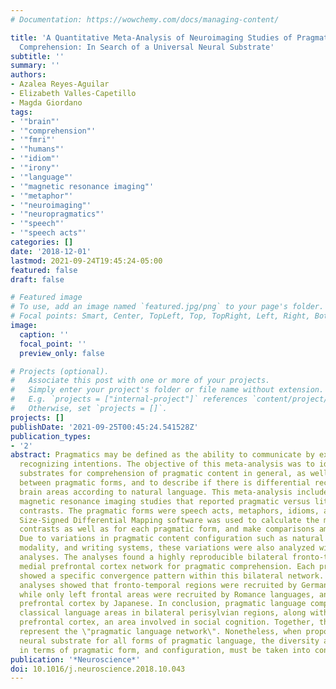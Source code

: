 ```yaml
---
# Documentation: https://wowchemy.com/docs/managing-content/

title: 'A Quantitative Meta-Analysis of Neuroimaging Studies of Pragmatic Language
  Comprehension: In Search of a Universal Neural Substrate'
subtitle: ''
summary: ''
authors:
- Azalea Reyes-Aguilar
- Elizabeth Valles-Capetillo
- Magda Giordano
tags:
- '"brain"'
- '"comprehension"'
- '"fmri"'
- '"humans"'
- '"idiom"'
- '"irony"'
- '"language"'
- '"magnetic resonance imaging"'
- '"metaphor"'
- '"neuroimaging"'
- '"neuropragmatics"'
- '"speech"'
- '"speech acts"'
categories: []
date: '2018-12-01'
lastmod: 2021-09-24T19:45:24-05:00
featured: false
draft: false

# Featured image
# To use, add an image named `featured.jpg/png` to your page's folder.
# Focal points: Smart, Center, TopLeft, Top, TopRight, Left, Right, BottomLeft, Bottom, BottomRight.
image:
  caption: ''
  focal_point: ''
  preview_only: false

# Projects (optional).
#   Associate this post with one or more of your projects.
#   Simply enter your project's folder or file name without extension.
#   E.g. `projects = ["internal-project"]` references `content/project/deep-learning/index.md`.
#   Otherwise, set `projects = []`.
projects: []
publishDate: '2021-09-25T00:45:24.541528Z'
publication_types:
- '2'
abstract: Pragmatics may be defined as the ability to communicate by expressing and
  recognizing intentions. The objective of this meta-analysis was to identify neural
  substrates for comprehension of pragmatic content in general, as well as the differences
  between pragmatic forms, and to describe if there is differential recruitment of
  brain areas according to natural language. This meta-analysis included 48 functional
  magnetic resonance imaging studies that reported pragmatic versus literal language
  contrasts. The pragmatic forms were speech acts, metaphors, idioms, and irony. Effect
  Size-Signed Differential Mapping software was used to calculate the mean for all
  contrasts as well as for each pragmatic form, and make comparisons among all forms.
  Due to variations in pragmatic content configuration such as natural language, stimulus
  modality, and writing systems, these variations were also analyzed with subgroups'
  analyses. The analyses found a highly reproducible bilateral fronto-temporal and
  medial prefrontal cortex network for pragmatic comprehension. Each pragmatic form
  showed a specific convergence pattern within this bilateral network. Natural language
  analyses showed that fronto-temporal regions were recruited by Germanic languages,
  while only left frontal areas were recruited by Romance languages, and right medial
  prefrontal cortex by Japanese. In conclusion, pragmatic language comprehension involves
  classical language areas in bilateral perisylvian regions, along with the medial
  prefrontal cortex, an area involved in social cognition. Together, these areas could
  represent the \"pragmatic language network\". Nonetheless, when proposing a universal
  neural substrate for all forms of pragmatic language, the diversity among studies
  in terms of pragmatic form, and configuration, must be taken into consideration.
publication: '*Neuroscience*'
doi: 10.1016/j.neuroscience.2018.10.043
---
```

